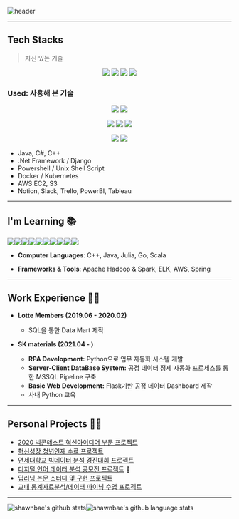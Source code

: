 ![header](https://capsule-render.vercel.app/api?type=waving&color=auto&height=300&section=header&text=capsule%20render&fontSize=90&animation=fadeIn&fontAlignY=38&desc=Decorate%20GitHub%20Profile%20or%20any%20Repo%20like%20me!&descAlignY=51&descAlign=62)


---
## Tech Stacks 
> 자신 있는 기술
<p align="center">
<img src="https://img.shields.io/badge/Python-3766AB?style=flat-square&logo=Python&logoColor=white"/></a>
<img src="https://img.shields.io/badge/R-2171QC?style=flat-square&logo=R&logoColor=white"/></a>
<img src="https://img.shields.io/badge/Microsoft SQL Server-8166CB?style=flat-square&logo=Microsoft SQL Server&logoColor=white"/></a>
<img src="https://img.shields.io/badge/Flask-2171QC?style=flat-square&logo=Flask&logoColor=white"/></a></p>

### Used: 사용해 본 기술
<p align="center">  
<img src="https://img.shields.io/badge/Java-7201AC?style=flat-square&logo=Java&logoColor=white"/></a>
<img src="https://img.shields.io/badge/C++-8166CB?style=flat-square&logo=C++&logoColor=white"/></a></p>


<p align="center">
<img src="https://img.shields.io/badge/Amazon AWS-2171QC?style=flat-square&logo=Amazon AWS&logoColor=white"/></a>   
<img src="https://img.shields.io/badge/MySQL-2171QC?style=flat-square&logo=MySQL&logoColor=white"/></a>   
<img src="https://img.shields.io/badge/Django-1811CE?style=flat-square&logo=Django&logoColor=white"/></a></p>

<p align="center">  
<img src="https://img.shields.io/badge/Notion-7201AC?style=flat-square&logo=Notion&logoColor=white"/>
<img src="https://img.shields.io/badge/Slack-7201AC?style=flat-square&logo=Slack&logoColor=white"/></a>
</p>

- Java, C#, C++
- .Net Framework / Django
- Powershell / Unix Shell Script
- Docker / Kubernetes
- AWS EC2, S3
- Notion, Slack, Trello, PowerBI, Tableau


---
## I'm Learning 📚
<img src="https://img.icons8.com/color/48/000000/c-plus-plus-logo.png"/><img src="https://img.icons8.com/color/48/000000/java-coffee-cup-logo--v1.png"/><img src="https://img.icons8.com/color/48/000000/hadoop-distributed-file-system.png"/><img src="https://img.icons8.com/color/48/000000/elasticsearch.png"/><img src="https://img.icons8.com/color/48/000000/logstash.png"/><img src="https://img.icons8.com/color/48/000000/kibana.png"/><img src="https://img.icons8.com/color/48/000000/amazon-web-services.png"/><img src="https://img.icons8.com/color/48/000000/tableau-software.png"/><img src="https://img.icons8.com/color/48/000000/splunk.png"/><img src="https://img.icons8.com/color/48/000000/spring-logo.png"/>
- **Computer Languages**: C++, Java, Julia, Go, Scala

- **Frameworks & Tools**: Apache Hadoop & Spark, ELK, AWS, Spring

---
## Work Experience 👨‍💼
- **Lotte Members (2019.06 - 2020.02)**
  - SQL을 통한 Data Mart 제작

- **SK materials (2021.04 - )**
  - **RPA Development:** Python으로 업무 자동화 시스템 개발
  - **Server-Client DataBase System:** 공정 데이터 정제 자동화 프로세스를 통한 MSSQL Pipeline 구축
  - **Basic Web Development:** Flask기반 공정 데이터 Dashboard 제작
  - 사내 Python 교육

---
## Personal Projects 🧑‍💼
- [2020 빅콘테스트 혁신아이디어 부문 프로젝트](https://github.com/shawnbae/Projects/blob/master/Competition/2020%20%EB%B9%85%EC%BD%98%ED%85%8C%EC%8A%A4%ED%8A%B8%20%ED%98%81%EC%8B%A0%EC%95%84%EC%9D%B4%EB%94%94%EC%96%B4%EB%B6%80%EB%AC%B8/%EC%97%AD%EC%82%BC1701%ED%98%B8.pdf)
- [혁신성장 청년인재 수료 프로젝트](https://github.com/shawnbae/Projects/blob/master/ECOBEE.pdf)
- [연세대학교 빅데이터 분석 경진대회 프로젝트](https://github.com/shawnbae/Projects/tree/master/Competition/%EB%B9%85%EB%8D%B0%EC%9D%B4%ED%84%B0%20%EB%B6%84%EC%84%9D%20%EA%B2%BD%EC%A7%84%EB%8C%80%ED%9A%8C)
- [디지털 언어 데이터 분석 공모전 프로젝트](https://github.com/shawnbae/Projects/tree/master/Competition/%EB%94%94%EC%A7%80%ED%84%B8%20%EC%96%B8%EC%96%B4%20%EB%8D%B0%EC%9D%B4%ED%84%B0%20%EB%B6%84%EC%84%9D%20%EA%B2%BD%EC%A7%84%EB%8C%80%ED%9A%8C) 🥇
- [딥러닝 논문 스터디 및 구현 프로젝트](https://github.com/shawnbae/Projects/tree/master/DeepLearning) 
- [교내 통계자료분석/데이터 마이닝 수업 프로젝트](https://github.com/shawnbae/Projects/tree/master/Classes)

---
![shawnbae's github stats](https://github-readme-stats.vercel.app/api?username=shawnbae&show_icons=true&theme=radical)![shawnbae's github language stats](https://github-readme-stats.vercel.app/api/top-langs/?username=shawnbae&theme=radical)
